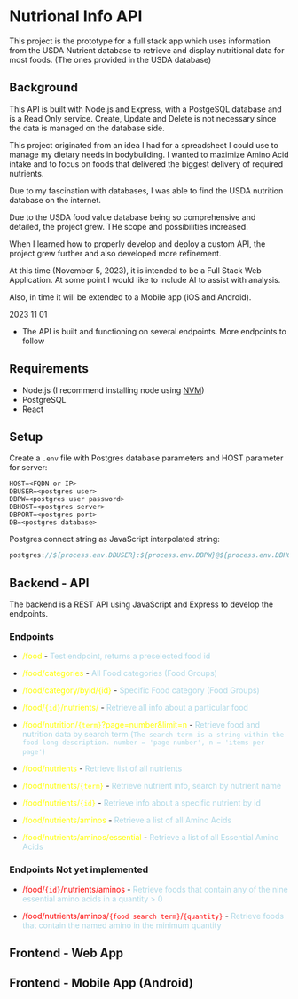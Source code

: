 # Nutrional Info API

This project is the prototype for a full stack app which uses information from the USDA Nutrient database to retrieve and display nutritional data for most foods. (The ones provided in the USDA database)

## Background

This API is built with Node.js and Express, with a PostgeSQL database and is a Read Only service.
Create, Update and Delete is not necessary since the data is managed on the database side.

This project originated from an idea I had for a spreadsheet I could use to manage my dietary needs in bodybuilding.
I wanted to maximize Amino Acid intake and to focus on foods that delivered the biggest delivery of required 
nutrients.

Due to my fascination with databases, I was able to find the USDA nutrition database on the internet.

Due to the USDA food value database being so comprehensive and detailed, the project grew. THe scope and possibilities 
increased.

When I learned how to properly develop and deploy a custom API, the project grew further and also developed more 
refinement.

At this time (November 5, 2023), it is intended to be a Full Stack Web Application.
At some point I would like to include AI to assist with analysis.

Also, in time it will be extended to a Mobile app (iOS and Android).

2023 11 01
- The API is built and functioning on several endpoints. More endpoints to follow

## Requirements

- Node.js (I recommend installing node using [NVM](https://github.com/nvm-sh/nvm))
- PostgreSQL
- React

## Setup

Create a `.env` file with Postgres database parameters and HOST parameter for server:
```
HOST=<FQDN or IP>
DBUSER=<postgres user>
DBPW=<postgres user password>
DBHOST=<postgres server>
DBPORT=<postgres port>
DB=<postgres database>
```

Postgres connect string as JavaScript interpolated string:

```js
postgres://${process.env.DBUSER}:${process.env.DBPW}@${process.env.DBHOST}:${process.env.DBPORT}/${process.env.DB}
```

## Backend - API

  The backend is a REST API using JavaScript and Express to develop the endpoints.

### Endpoints

- <span style="color:Yellow">/food</span> - <span style="color:LightBlue">Test endpoint, returns a preselected food id</span>

- <span style="color:Yellow">/food/categories</span> - <span style="color:LightBlue">All Food categories (Food Groups)</span>
  
- <span style="color:Yellow">/food/category/byid/{id}</span> - <span style="color:LightBlue">Specific Food category (Food Groups)</span>

- <span style="color:Yellow">/food/`{id}`/nutrients/</span> - <span style="color:LightBlue">Retrieve all info about a particular food</span>

- <span style="color:Yellow">/food/nutrition/`{term}`?page=number&limit=n</span> - <span style="color:LightBlue">Retrieve food and nutrition data by search term (`The search term is a string within the food long description. number = 'page number', n = 'items per page'`)</span>

- <span style="color:Yellow">/food/nutrients</span> - <span style="color:LightBlue">Retrieve list of all nutrients</span>

- <span style="color:Yellow">/food/nutrients/`{term}`</span> - <span style="color:LightBlue">Retrieve nutrient info, search by nutrient name</span>

- <span style="color:Yellow">/food/nutrients/`{id}`</span> - <span style="color:LightBlue">Retrieve info about a specific nutrient by id</span>

- <span style="color:Yellow">/food/nutrients/aminos</span> - <span style="color:LightBlue">Retrieve a list of all Amino Acids</span>

- <span style="color:Yellow">/food/nutrients/aminos/essential</span> - <span style="color:LightBlue">Retrieve a list of all Essential Amino Acids</span>

### Endpoints Not yet implemented

- <span style="color:Red">/food/`{id}`/nutrients/aminos</span> - <span style="color:LightBlue">Retrieve foods that contain any of the nine essential amino acids in a quantity > 0</span>

- <span style="color:Red">/food/nutrients/aminos/`{food search term}`/`{quantity}`</span> - <span style="color:LightBlue">Retrieve foods that contain the named amino in the minimum quantity</span>

## Frontend - Web App


## Frontend - Mobile App (Android)